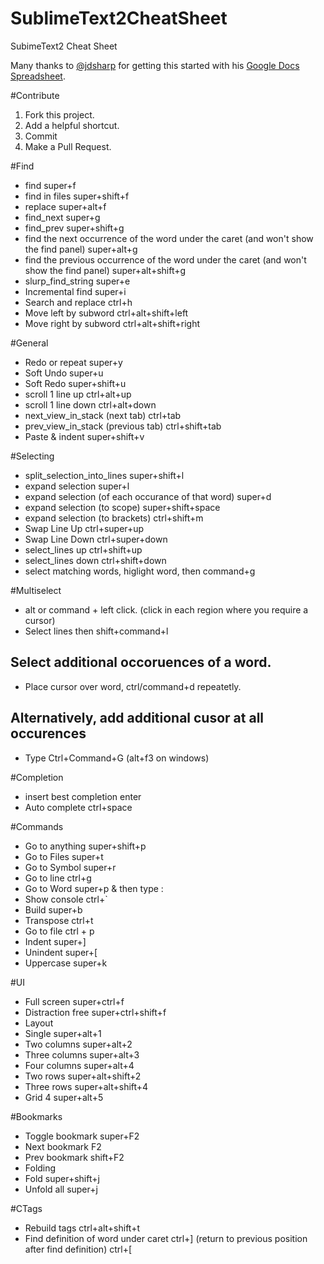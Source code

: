 SublimeText2CheatSheet
======================

SubimeText2 Cheat Sheet

Many thanks to [@jdsharp](https://twitter.com/jdsharp) for getting this started with his [Google Docs Spreadsheet](https://docs.google.com/spreadsheet/ccc?key=0AusfeSUbiAMPdFp0aDhsTzJZY1k5WnA4Z3RjQW93M3c).

#Contribute

1. Fork this project.
2. Add a helpful shortcut.
3. Commit
4. Make a Pull Request.

#Find
* find    super+f
* find in files   super+shift+f
* replace super+alt+f
* find_next   super+g
* find_prev   super+shift+g
* find the next occurrence of the word under the caret (and won't show the find panel)    super+alt+g
* find the previous occurrence of the word under the caret (and won't show the find panel)    super+alt+shift+g
* slurp_find_string   super+e
* Incremental find    super+i
* Search and replace  ctrl+h
* Move left by subword    ctrl+alt+shift+left
* Move right by subword   ctrl+alt+shift+right

#General  
* Redo or repeat  super+y
* Soft Undo   super+u
* Soft Redo   super+shift+u
* scroll 1 line up    ctrl+alt+up
* scroll 1 line down  ctrl+alt+down
* next_view_in_stack (next tab)   ctrl+tab
* prev_view_in_stack (previous tab)   ctrl+shift+tab
* Paste & indent  super+shift+v

#Selecting  
* split_selection_into_lines  super+shift+l
* expand selection    super+l
* expand selection (of each occurance of that word)   super+d
* expand selection (to scope) super+shift+space
* expand selection (to brackets)  ctrl+shift+m
* Swap Line Up    ctrl+super+up
* Swap Line Down  ctrl+super+down
* select_lines up ctrl+shift+up
* select_lines down   ctrl+shift+down
* select matching words, higlight word, then command+g

#Multiselect
* alt or command + left click. (click in each region where you require a cursor)
* Select lines then shift+command+l
## Select additional occoruences of a word.
* Place cursor over word, ctrl/command+d repeatetly.
## Alternatively, add additional cusor at all occurences
* Type Ctrl+Command+G (alt+f3 on windows) 

#Completion  
* insert best completion  enter
* Auto complete   ctrl+space

#Commands  
* Go to anything  super+shift+p
* Go to Files super+t
* Go to Symbol    super+r
* Go to line  ctrl+g
* Go to Word  super+p & then type :
* Show console    ctrl+`
* Build   super+b
* Transpose   ctrl+t
* Go to file ctrl + p
* Indent  super+]
* Unindent    super+[
* Uppercase   super+k
    
#UI 
* Full screen super+ctrl+f
* Distraction free    super+ctrl+shift+f
* Layout  
* Single  super+alt+1
* Two columns super+alt+2
* Three columns   super+alt+3
* Four columns    super+alt+4
* Two rows    super+alt+shift+2
* Three rows  super+alt+shift+4
* Grid 4  super+alt+5

#Bookmarks  
* Toggle bookmark super+F2
* Next bookmark   F2
* Prev bookmark   shift+F2
* Folding 
* Fold    super+shift+j
* Unfold all  super+j

#CTags  
* Rebuild tags    ctrl+alt+shift+t
* Find definition of word under caret ctrl+] (return to previous position after find definition) ctrl+[

